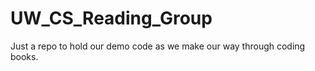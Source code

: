 UW_CS_Reading_Group
===================

Just a repo to hold our demo code as we make our way through coding books.
